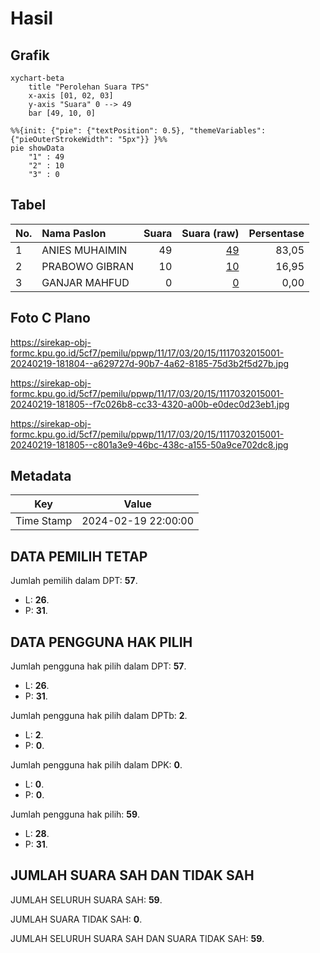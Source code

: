 # Hasil

## Grafik

```mermaid
xychart-beta
    title "Perolehan Suara TPS"
    x-axis [01, 02, 03]
    y-axis "Suara" 0 --> 49
    bar [49, 10, 0]
```

```mermaid
%%{init: {"pie": {"textPosition": 0.5}, "themeVariables": {"pieOuterStrokeWidth": "5px"}} }%%
pie showData
    "1" : 49
    "2" : 10
    "3" : 0
```

## Tabel

| No. | Nama Paslon    | Suara | Suara (raw) | Persentase |
|:--- |:-------------- | -----:| -----------:| ----------:|
| 1   | ANIES MUHAIMIN | 49    | [49][p-1]   | 83,05      |
| 2   | PRABOWO GIBRAN | 10    | [10][p-2]   | 16,95      |
| 3   | GANJAR MAHFUD  | 0     | [0][p-3]    | 0,00       |


[p-1]: https://github.com/gigit-pemilu/pemilu-2024-11-aceh/blob/main/pilpres/hitung-suara/sub/11-aceh/sub/17-bener-meriah/sub/03-syiah-utama/sub/2015-uning/sub/001-tps/sub/paslon-1.txt
[p-2]: https://github.com/gigit-pemilu/pemilu-2024-11-aceh/blob/main/pilpres/hitung-suara/sub/11-aceh/sub/17-bener-meriah/sub/03-syiah-utama/sub/2015-uning/sub/001-tps/sub/paslon-2.txt
[p-3]: https://github.com/gigit-pemilu/pemilu-2024-11-aceh/blob/main/pilpres/hitung-suara/sub/11-aceh/sub/17-bener-meriah/sub/03-syiah-utama/sub/2015-uning/sub/001-tps/sub/paslon-3.txt

## Foto C Plano

https://sirekap-obj-formc.kpu.go.id/5cf7/pemilu/ppwp/11/17/03/20/15/1117032015001-20240219-181804--a629727d-90b7-4a62-8185-75d3b2f5d27b.jpg

https://sirekap-obj-formc.kpu.go.id/5cf7/pemilu/ppwp/11/17/03/20/15/1117032015001-20240219-181805--f7c026b8-cc33-4320-a00b-e0dec0d23eb1.jpg

https://sirekap-obj-formc.kpu.go.id/5cf7/pemilu/ppwp/11/17/03/20/15/1117032015001-20240219-181805--c801a3e9-46bc-438c-a155-50a9ce702dc8.jpg


## Metadata

| Key        | Value               |
| ---------- | ------------------- |
| Time Stamp | 2024-02-19 22:00:00 |


## DATA PEMILIH TETAP

Jumlah pemilih dalam DPT: **57**.
 * L: **26**.
 * P: **31**.

## DATA PENGGUNA HAK PILIH

Jumlah pengguna hak pilih dalam DPT: **57**.
 * L: **26**.
 * P: **31**.

Jumlah pengguna hak pilih dalam DPTb: **2**.
 * L: **2**.
 * P: **0**.

Jumlah pengguna hak pilih dalam DPK: **0**.
 * L: **0**.
 * P: **0**.

Jumlah pengguna hak pilih: **59**.
 * L: **28**.
 * P: **31**.

## JUMLAH SUARA SAH DAN TIDAK SAH

JUMLAH SELURUH SUARA SAH: **59**.

JUMLAH SUARA TIDAK SAH: **0**.

JUMLAH SELURUH SUARA SAH DAN SUARA TIDAK SAH: **59**.


